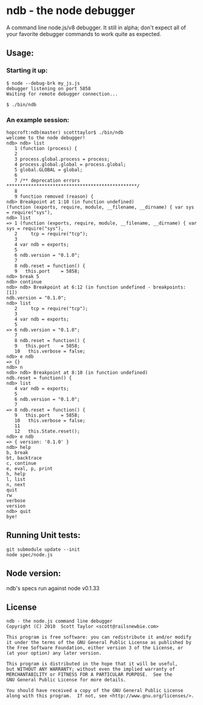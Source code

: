 
# ndb - the node debugger

A command line node.js/v8 debugger.  It still in alpha;
don't expect all of your favorite debugger commands to
work quite as expected.

## Usage:

### Starting it up:

    $ node --debug-brk my_js.js
    debugger listening on port 5858
    Waiting for remote debugger connection...

    $ ./bin/ndb

### An example session:

    hopcroft:ndb(master) scotttaylor$ ./bin/ndb
    welcome to the node debugger!
    ndb> ndb> list
       1 (function (process) {
       2
       3 process.global.process = process;
       4 process.global.global = process.global;
       5 global.GLOBAL = global;
       6
       7 /** deprecation errors ************************************************/
       8
       9 function removed (reason) {
    ndb> Breakpoint at 1:10 (in function undefined)
    (function (exports, require, module, __filename, __dirname) { var sys = require("sys"),
    ndb> list
    => 1 (function (exports, require, module, __filename, __dirname) { var sys = require("sys"),
       2     tcp = require("tcp");
       3
       4 var ndb = exports;
       5
       6 ndb.version = "0.1.0";
       7
       8 ndb.reset = function() {
       9   this.port    = 5858;
    ndb> break 5
    ndb> continue
    ndb> ndb> Breakpoint at 6:12 (in function undefined - breakpoints: [1])
    ndb.version = "0.1.0";
    ndb> list
       2     tcp = require("tcp");
       3
       4 var ndb = exports;
       5
    => 6 ndb.version = "0.1.0";
       7
       8 ndb.reset = function() {
       9   this.port    = 5858;
       10   this.verbose = false;
    ndb> e ndb
    => {}
    ndb> n
    ndb> ndb> Breakpoint at 8:10 (in function undefined)
    ndb.reset = function() {
    ndb> list
       4 var ndb = exports;
       5
       6 ndb.version = "0.1.0";
       7
    => 8 ndb.reset = function() {
       9   this.port    = 5858;
       10   this.verbose = false;
       11
       12   this.State.reset();
    ndb> e ndb
    => { version: '0.1.0' }
    ndb> help
    b, break
    bt, backtrace
    c, continue
    e, eval, p, print
    h, help
    l, list
    n, next
    quit
    rw
    verbose
    version
    ndb> quit
    bye!


## Running Unit tests:

    git submodule update --init
    node spec/node.js

## Node version:

ndb's specs run against node v0.1.33

## License

    ndb - the node.js command line debugger
    Copyright (C) 2010  Scott Taylor <scott@railsnewbie.com>

    This program is free software: you can redistribute it and/or modify
    it under the terms of the GNU General Public License as published by
    the Free Software Foundation, either version 3 of the License, or
    (at your option) any later version.

    This program is distributed in the hope that it will be useful,
    but WITHOUT ANY WARRANTY; without even the implied warranty of
    MERCHANTABILITY or FITNESS FOR A PARTICULAR PURPOSE.  See the
    GNU General Public License for more details.

    You should have received a copy of the GNU General Public License
    along with this program.  If not, see <http://www.gnu.org/licenses/>.
